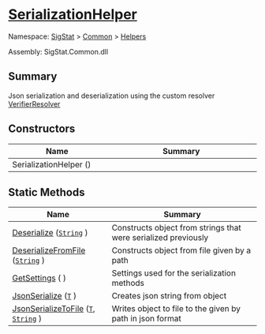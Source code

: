 # [SerializationHelper](./SerializationHelper.md)

Namespace: [SigStat]() > [Common](./../README.md) > [Helpers](./README.md)

Assembly: SigStat.Common.dll

## Summary
Json serialization and deserialization using the custom resolver  [VerifierResolver](https://github.com/sigstat/sigstat/blob/develop/docs/md/SigStat/Common/Helpers/Serialization/VerifierResolver.md)

## Constructors

| Name<div><a href="#"><img width=225></a></div> | Summary<div><a href="#"><img width=525></a></div> | 
| --- | --- | 
| SerializationHelper () |  | 


## Static Methods

| Name<div><a href="#"><img width=225></a></div> | Summary<div><a href="#"><img width=525></a></div> | 
| --- | --- | 
| [Deserialize](./Methods/SerializationHelper--Deserialize.md) ([`String`](https://docs.microsoft.com/en-us/dotnet/api/System.String) ) | Constructs object from strings that were serialized previously | 
| [DeserializeFromFile](./Methods/SerializationHelper--DeserializeFromFile.md) ([`String`](https://docs.microsoft.com/en-us/dotnet/api/System.String) ) | Constructs object from file given by a path | 
| [GetSettings](./Methods/SerializationHelper--GetSettings.md) ( ) | Settings used for the serialization methods | 
| [JsonSerialize](./Methods/SerializationHelper--JsonSerialize.md) ([`T`](./SerializationHelper.md) ) | Creates json string from object | 
| [JsonSerializeToFile](./Methods/SerializationHelper--JsonSerializeToFile.md) ([`T`](./SerializationHelper.md), [`String`](https://docs.microsoft.com/en-us/dotnet/api/System.String) ) | Writes object to file to the given by path in json format | 


